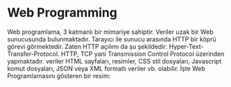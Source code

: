 # Web Programming

Web programlama, 3 katmanlı bir mimariye sahiptir. Veriler uzak bir Web sunucusunda bulunmaktadır. Tarayıcı ile sunucu arasında HTTP bir köprü görevi görmektedir. Zaten HTTP açılımı da şu şekildedir: Hyper-Text-Transfer-Protocol. HTTP, TCP yani Transmission Control Protocol üzerinden yapmaktadır. veriler HTML sayfaları, resimler, CSS stil dosyaları, Javascript komut dosyaları, JSON veya XML formatlı veriler vb. olabilir. İşte Web Programlamasını gösteren bir resim:

